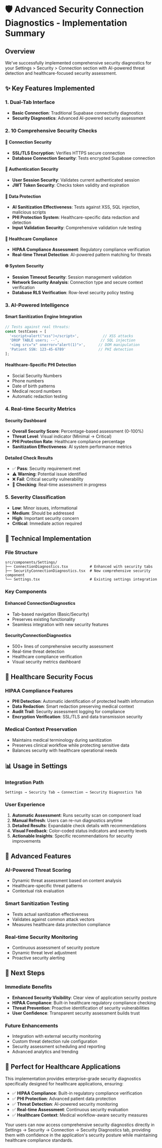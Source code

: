 # 🛡️ Advanced Security Connection Diagnostics - Implementation Summary

## Overview
We've successfully implemented comprehensive security diagnostics for your Settings > Security > Connection section with AI-powered threat detection and healthcare-focused security assessment.

## ✨ Key Features Implemented

### 1. **Dual-Tab Interface**
- **Basic Connection**: Traditional Supabase connectivity diagnostics
- **Security Diagnostics**: Advanced AI-powered security assessment

### 2. **10 Comprehensive Security Checks**

#### 🔗 Connection Security
- **SSL/TLS Encryption**: Verifies HTTPS secure connection
- **Database Connection Security**: Tests encrypted Supabase connection

#### 🔐 Authentication Security  
- **User Session Security**: Validates current authenticated session
- **JWT Token Security**: Checks token validity and expiration

#### 🧼 Data Protection
- **AI Sanitization Effectiveness**: Tests against XSS, SQL injection, malicious scripts
- **PHI Protection System**: Healthcare-specific data redaction and detection
- **Input Validation Security**: Comprehensive validation rule testing

#### 🏥 Healthcare Compliance
- **HIPAA Compliance Assessment**: Regulatory compliance verification
- **Real-time Threat Detection**: AI-powered pattern matching for threats

#### 🌐 System Security
- **Session Timeout Security**: Session management validation
- **Network Security Analysis**: Connection type and secure context verification
- **Database RLS Verification**: Row-level security policy testing

### 3. **AI-Powered Intelligence**

#### Smart Sanitization Engine Integration
```typescript
// Tests against real threats:
const testCases = [
  '<script>alert("xss")</script>',           // XSS attacks
  'DROP TABLE users; --',                   // SQL injection  
  '<img src="x" onerror="alert(1)">',      // DOM manipulation
  'Patient SSN: 123-45-6789'               // PHI detection
];
```

#### Healthcare-Specific PHI Detection
- Social Security Numbers
- Phone numbers
- Date of birth patterns
- Medical record numbers
- Automatic redaction testing

### 4. **Real-time Security Metrics**

#### Security Dashboard
- **Overall Security Score**: Percentage-based assessment (0-100%)
- **Threat Level**: Visual indicator (Minimal → Critical)
- **PHI Protection Rate**: Healthcare compliance percentage  
- **Sanitization Effectiveness**: AI system performance metrics

#### Detailed Check Results
- ✅ **Pass**: Security requirement met
- ⚠️ **Warning**: Potential issue identified
- ❌ **Fail**: Critical security vulnerability
- 🔄 **Checking**: Real-time assessment in progress

### 5. **Severity Classification**
- **Low**: Minor issues, informational
- **Medium**: Should be addressed
- **High**: Important security concern
- **Critical**: Immediate action required

## 🔧 Technical Implementation

### File Structure
```
src/components/Settings/
├── ConnectionDiagnostics.tsx          # Enhanced with security tabs
├── SecurityConnectionDiagnostics.tsx  # New comprehensive security component
└── Settings.tsx                       # Existing settings integration
```

### Key Components

#### Enhanced ConnectionDiagnostics
- Tab-based navigation (Basic/Security)
- Preserves existing functionality
- Seamless integration with new security features

#### SecurityConnectionDiagnostics
- 500+ lines of comprehensive security assessment
- Real-time threat detection
- Healthcare compliance verification
- Visual security metrics dashboard

## 🏥 Healthcare Security Focus

### HIPAA Compliance Features
- **PHI Detection**: Automatic identification of protected health information
- **Data Redaction**: Smart redaction preserving medical context
- **Audit Trail**: Security assessment logging for compliance
- **Encryption Verification**: SSL/TLS and data transmission security

### Medical Context Preservation
- Maintains medical terminology during sanitization
- Preserves clinical workflow while protecting sensitive data
- Balances security with healthcare operational needs

## 📊 Usage in Settings

### Integration Path
```
Settings → Security Tab → Connection → Security Diagnostics Tab
```

### User Experience
1. **Automatic Assessment**: Runs security scan on component load
2. **Manual Refresh**: Users can re-run diagnostics anytime  
3. **Detailed Results**: Expandable check details with recommendations
4. **Visual Feedback**: Color-coded status indicators and severity levels
5. **Actionable Insights**: Specific recommendations for security improvements

## 🔮 Advanced Features

### AI-Powered Threat Scoring
- Dynamic threat assessment based on content analysis
- Healthcare-specific threat patterns
- Contextual risk evaluation

### Smart Sanitization Testing
- Tests actual sanitization effectiveness
- Validates against common attack vectors
- Measures healthcare data protection compliance

### Real-time Security Monitoring
- Continuous assessment of security posture
- Dynamic threat level adjustment
- Proactive security alerting

## 🚀 Next Steps

### Immediate Benefits
- **Enhanced Security Visibility**: Clear view of application security posture
- **HIPAA Compliance**: Built-in healthcare regulatory compliance checking
- **Threat Prevention**: Proactive identification of security vulnerabilities
- **User Confidence**: Transparent security assessment builds trust

### Future Enhancements
- Integration with external security monitoring
- Custom threat detection rule configuration
- Security assessment scheduling and reporting
- Advanced analytics and trending

## 🎯 Perfect for Healthcare Applications

This implementation provides enterprise-grade security diagnostics specifically designed for healthcare applications, ensuring:

- ✅ **HIPAA Compliance**: Built-in regulatory compliance verification
- ✅ **PHI Protection**: Advanced patient data protection
- ✅ **Threat Detection**: AI-powered security monitoring  
- ✅ **Real-time Assessment**: Continuous security evaluation
- ✅ **Healthcare Context**: Medical workflow-aware security measures

Your users can now access comprehensive security diagnostics directly in Settings → Security → Connection → Security Diagnostics tab, providing them with confidence in the application's security posture while maintaining healthcare compliance standards.
